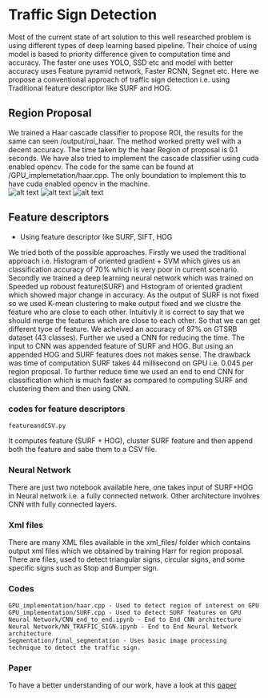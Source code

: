 # Traffic Sign Detection

Most of the current state of art solution to this well researched problem is using different types of deep learning based pipeline. Their choice of using model is based to priority difference given to computation time and accuracy. The faster one uses YOLO, SSD etc and model with better accuracy uses Feature pyramid network, Faster RCNN, Segnet etc. Here we propose a conventional approach of traffic sign detection i.e. using Traditional feature descriptor like SURF and HOG. 
 
## Region Proposal

We trained a Haar cascade classifier to propose ROI, the results for the same can seen /output/roi_haar. The method worked pretty well with a decent accuracy. The time taken by the haar Region of proposal is 0.1 seconds. We have also tried to implement the cascade classifier using cuda enabled opencv. The code for the same can be found at /GPU_implemetation/haar.cpp. The only boundation to implement this to have cuda enabled opencv in the machine.   
 ![alt text](https://github.com/harsh-99/Traffic-sign-detection/blob/new/Outputs/roi_haar/roiimg1.jpg)
 ![alt text](https://github.com/harsh-99/Traffic-sign-detection/blob/new/Outputs/roi_haar/roiimg4.jpg)
 ![alt text](https://github.com/harsh-99/Traffic-sign-detection/blob/new/Outputs/roi_haar/roiimg3.jpg)

## Feature descriptors

- Using feature descriptor like SURF, SIFT, HOG

We tried both of the possible approaches. Firstly we used the traditional approach i.e. Histogram of oriented gradient + SVM which gives us an classification accuracy of 70% which is very poor in current scenario. Secondly we trained a deep learning neural network which was trained on Speeded up roboust feature(SURF) and Histogram of oriented gradient which showed major change in accuracy. As the output of SURF is not fixed so we used K-mean clustering to make output fixed and we clustre the feature who are close to each other. Intuitivly it is correct to say that we should merge the features which are close to each other. So that we can get different tyoe of feature. We acheived an accuracy of 97% on GTSRB dataset (43 classes). Further we used a CNN for reducing the time. The input to CNN was appended feature of SURF and HOG. But using an appended HOG and SURF features does not makes sense. The drawback was time of computation SURF takes 44 millisecond on GPU i.e. 0.045 per region proposal. To further reduce time we used an end to end CNN for classification which is much faster as compared to computing SURF and clustering them and then using CNN.   

### codes for feature descriptors 
```
featureandCSV.py 
```
It computes feature (SURF + HOG), cluster SURF feature and then append both the feature and sabe them to a CSV file. 

### Neural Network

There are just two notebook available here, one takes input of SURF+HOG in Neural network i.e. a fully connected network. Other architecture involves CNN with fully connected layers. 


### Xml files

There are many XML files available in the xml_files/ folder which contains output xml files which we obtained by training Harr for region proposal. There are files, used to detect triangular signs, circular signs, and some specific signs such as Stop and Bumper sign.  

### Codes

```
GPU_implementation/haar.cpp - Used to detect region of interest on GPU
GPU_implementation/SURF.cpp - Used to detect SURF features on GPU
Neural Network/CNN_end_to_end.ipynb - End to End CNN architecture
Neural Network/NN_TRAFFIC_SIGN.ipynb - End to End Neural Network architecture
Segmentation/final_segmentation - Uses basic image processing technique to detect the traffic sign.
```

### Paper 

To have a better understanding of our work, have a look at this <a href=https://www.researchgate.net/publication/331780191_Traffic_Sign_Classification_using_Hybrid_HOG-SURF_Features_and_Convolutional_Neural_Networks>paper</a> 
